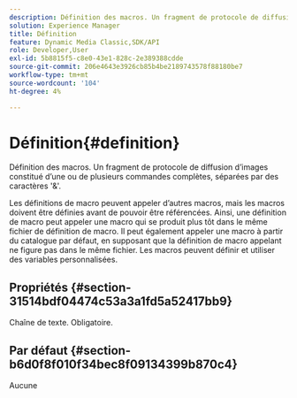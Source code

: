 ```yaml
---
description: Définition des macros. Un fragment de protocole de diffusion d’images constitué d’une ou de plusieurs commandes complètes, séparées par des caractères '&'.
solution: Experience Manager
title: Définition
feature: Dynamic Media Classic,SDK/API
role: Developer,User
exl-id: 5b8815f5-c8e0-43e1-828c-2e389388cdde
source-git-commit: 206e4643e3926cb85b4be2189743578f88180be7
workflow-type: tm+mt
source-wordcount: '104'
ht-degree: 4%

---
```


# Définition{#definition}

Définition des macros. Un fragment de protocole de diffusion d’images constitué d’une ou de plusieurs commandes complètes, séparées par des caractères &#39;&amp;&#39;.

Les définitions de macro peuvent appeler d’autres macros, mais les macros doivent être définies avant de pouvoir être référencées. Ainsi, une définition de macro peut appeler une macro qui se produit plus tôt dans le même fichier de définition de macro. Il peut également appeler une macro à partir du catalogue par défaut, en supposant que la définition de macro appelant ne figure pas dans le même fichier. Les macros peuvent définir et utiliser des variables personnalisées.

## Propriétés {#section-31514bdf04474c53a3a1fd5a52417bb9}

Chaîne de texte. Obligatoire.

## Par défaut {#section-b6d0f8f010f34bec8f09134399b870c4}

Aucune
